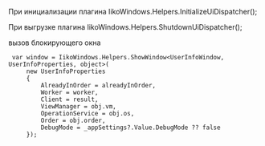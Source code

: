 При инициализации плагина
        IikoWindows.Helpers.InitializeUiDispatcher();

При выгрузке плагина
        IikoWindows.Helpers.ShutdownUiDispatcher();

вызов блокирующего окна
```
 var window = IikoWindows.Helpers.ShowWindow<UserInfoWindow, UserInfoProperties, object>(
     new UserInfoProperties
     {
         AlreadyInOrder = alreadyInOrder,
         Worker = worker,
         Client = result,
         ViewManager = obj.vm,
         OperationService = obj.os,
         Order = obj.order,
         DebugMode = _appSettings?.Value.DebugMode ?? false
     });
```
